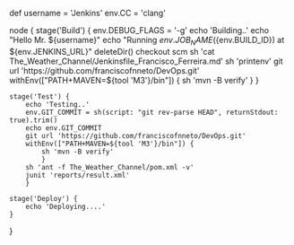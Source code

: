 def username = 'Jenkins'
env.CC = 'clang'

node {
	stage('Build') {
		env.DEBUG_FLAGS = '-g'
		echo 'Building..'
		echo "Hello Mr. ${username}"
		echo "Running ${env.JOB_NAME} (${env.BUILD_ID}) at ${env.JENKINS_URL}"
		deleteDir()
		checkout scm
		sh 'cat The_Weather_Channel/Jenkinsfile_Francisco_Ferreira.md'
		sh 'printenv'
		git url 'https://github.com/franciscofnneto/DevOps.git'
		withEnv(["PATH+MAVEN=${tool 'M3'}/bin"]) {
      		sh 'mvn -B verify'
      		}
		}
	
	stage('Test') {
		echo 'Testing..'
		env.GIT_COMMIT = sh(script: "git rev-parse HEAD", returnStdout: true).trim()
		echo env.GIT_COMMIT
		git url 'https://github.com/franciscofnneto/DevOps.git'
		withEnv(["PATH+MAVEN=${tool 'M3'}/bin"]) {
      		sh 'mvn -B verify'
      		}
		sh 'ant -f The_Weather_Channel/pom.xml -v'
		junit 'reports/result.xml'
		}
	
	stage('Deploy') {
		echo 'Deploying....'
	}
}